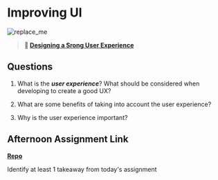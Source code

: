 # Improving UI

![replace_me](https://codeworks.blob.core.windows.net/public/assets/img/illustrations/placeholder.svg)

> **📖 [Designing a Srong User Experience](https://codeworksacademy.com/fs-student-guide/resources/wk7/03-Creating-Good-UX)**

## Questions

1. What is the ***user experience***? What should be considered when developing to create a good UX?

2. What are some benefits of taking into account the user experience?

3. Why is the user experience important?

## Afternoon Assignment Link

**[Repo](https://github.com/iangrell/<ASSIGNMENT_REPO>)**

Identify at least 1 takeaway from today's assignment
